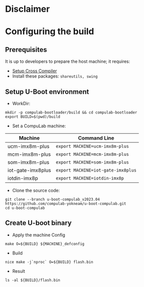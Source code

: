 # Disclaimer

# Configuring the build

## Prerequisites
It is up to developers to prepare the host machine; it requires:

* [Setup Cross Compiler](https://github.com/compulab-yokneam/meta-bsp-imx8mp/blob/kirkstone/Documentation/toolchain.md#linaro-toolchain-how-to)
* Install these packages: ``shareutils, swing``


## Setup U-Boot environment

* WorkDir:
```
mkdir -p compulab-bootloader/build && cd compulab-bootloader
export BUILD=$(pwd)/build
```

* Set a CompuLab machine:

| Machine | Command Line |
|---|---|
|ucm-imx8m-plus|```export MACHINE=ucm-imx8m-plus```|
|mcm-imx8m-plus|```export MACHINE=mcm-imx8m-plus```|
|som-imx8m-plus|```export MACHINE=som-imx8m-plus```|
|iot-gate-imx8plus|```export MACHINE=iot-gate-imx8plus```|
|iotdin-imx8p|```export MACHINE=iotdin-imx8p```|

* Clone the source code:
```
git clone --branch u-boot-compulab_v2023.04 https://github.com/compulab-yokneam/u-boot-compulab.git
cd u-boot-compulab
```

## Create U-boot binary

* Apply the machine Config
```
make O=${BUILD} ${MACHINE}_defconfig
```

* Build
```
nice make -j`nproc` O=${BUILD} flash.bin
```

* Result
```
ls -al ${BUILD}/flash.bin
```
